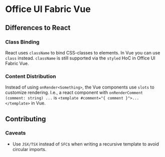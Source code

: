 <!-- ## Caveats

Functional components in Vue have no instance, so it's not possible to call methods of the component. They also omit the
`@Component` decorator:

```ts
export default class SomeComponent extends StatelessComponent {
  render (h: CreateElement, context: RenderContext) {
    const self = context.injections.self
    self.myFunction()
  }

  myFunction () {
    console.log('doSomething')
  }
}
```

In addition, functional components have to be created using the `createComponent` helper function, that decorates the
class (`SomeComponentBase`) and injects the `self` property.

```ts
export const SomeComponent: VueConstructor = createComponent(SomeComponentBase, {
  displayName: 'SomeComponent',
  styles: getStyles,
  // use any component options
  mixins: [],
})
``` -->
# Office UI Fabric Vue

## Differences to React
### Class Binding
React uses `className` to bind CSS-classes to elements. In Vue you can use `class` instead. `className` is still
supported via the `styled` HoC in Office UI Fabric Vue.

### Content Distribution
Instead of using `onRender<Something>`, the Vue components use `slots` to customize rendering. I.e., a react component
with `onRenderComment (comment: string) ...` is `<template #comment="{ comment }">...</template>` in Vue.

## Contributing

### Caveats
* Use `JSX/TSX` instead of `SFC`s when writing a recursive template to avoid circular imports.